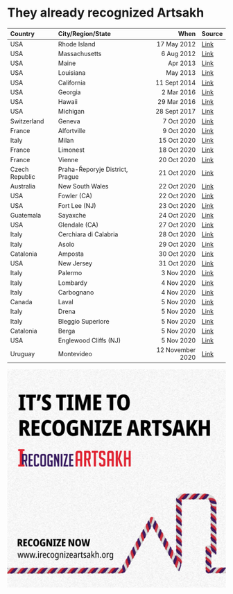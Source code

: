# They already recognized Artsakh

| Country     | City/Region/State | When            | Source       |
|:----------- |:--------------- | -----------------:| ------------ |
| USA         | Rhode Island    | 17 May 2012       | [Link](http://webserver.rilin.state.ri.us/billtext12/housetext12/h8180.htm) |
| USA         | Massachusetts   | 6 Aug 2012     | [Link](https://www.rferl.org/a/massachusetts-state-legislature-calls-for-nagorno-karabakh-recongnition/24669893.html) |
| USA         | Maine           | Apr 2013        | [Link](http://legislature.maine.gov/legis/bills/getPDF.asp?paper=HP0987&item=1&snum=126&PID=) |
| USA         | Louisiana       | May 2013          | [Link](https://legis.la.gov/legis/ViewDocument.aspx?d=853172) |
| USA         | California      | 11 Sept 2014 | [Link](https://leginfo.legislature.ca.gov/faces/billNavClient.xhtml?bill_id=201320140AJR32) |
| USA         | Georgia         | 2 Mar 2016      | [Link](http://www.legis.ga.gov/Legislation/en-US/display/20152016/HR/1580) |
| USA         | Hawaii          | 29 Mar 2016     | [Link](https://www.capitol.hawaii.gov/session2016/bills/HR167_.HTM) |
| USA         | Michigan        | 28 Sept 2017 | [Link](https://er.anca.org/press-release/michigan-salutes-artsakh-republics-independence/) |
| Switzerland | Geneva          | 7 Oct 2020    | [Link](https://www.facebook.com/permalink.php?story_fbid=956617648193458&id=100015356952835) |
| France      | Alfortville     | 9 Oct 2020    | [Link](https://en.armradio.am/2020/10/09/french-city-of-alfortville-votes-to-support-recognition-of-artsakh-by-france/) |
| Italy       | Milan           | 15 Oct 2020   | [Link](https://www.facebook.com/matteoforte.mi/posts/3542318619161270) |
| France      | Limonest        | 18 Oct 2020   | [Link](https://www.facebook.com/mfankr/posts/3493983840658818) | 
| France      | Vienne          | 20 Oct 2020   | [Link](https://en.armradio.am/2020/10/20/the-community-council-of-the-french-city-of-vienne-unanimously-adopted-a-resolution-recognizing-artsakh/) |
| Czech Republic | Praha-Řeporyje District, Prague | 21 Oct 2020 | [Link](https://www.facebook.com/390439324348625/posts/3632427296816462/) |
| Australia   | New South Wales | 22 Oct 2020   | [Link](https://www.facebook.com/ancaustralia/photos/a.176603202393861/3313290742058409/) |
| USA         | Fowler (CA)     | 22 Oct 2020   | [Link](https://www.facebook.com/ANCACentralCalifornia/photos/a.277498659047103/1960491190747833) |
| USA         | Fort Lee (NJ)   | 23 Oct 2020   | [Link](https://www.lragir.am/en/2020/10/23/76799) |
| Guatemala   | Sayaxche        | 24 Oct 2020   | [Link](https://news.am/eng/news/609615.html) |
| USA         | Glendale (CA)   | 27 Oct 2020   | [Link](https://www.glendaleca.gov/Home/Components/News/News/7683/10263) |
| Italy       | Cerchiara di Calabria | 28 Oct 2020  | [Link](https://www.facebook.com/unionetalenti/posts/2794608267451809) |
| Italy       | Asolo           | 29 Oct 2020   | [Link](http://www.armenews.com/spip.php?page=article&id_article=70918) |
| Catalonia   | Amposta         | 30 Oct 2020   | [Link](https://horizonweekly.ca/en/catalan-city-of-amposta-recognizes-the-independence-of-artsakh/) |
| USA         | New Jersey      | 31 Oct 2020   | [Link](https://www.facebook.com/ANCAEasternRegion/photos/a.161831278517885/386864112681266/?type=3) | 
| Italy       | Palermo         | 3 Nov 2020   | [Link](https://torontohye.ca/italian-city-of-palermo-recognizes-the-independence-of-artsakh/) |
| Italy       | Lombardy        | 4 Nov 2020   | [Link](https://www.bignewsnetwork.com/news/266889207/italyaposs-lombardy-recognizes-nagorno-karabakh) |
| Italy       | Carbognano      | 4 Nov 2020   | [Link](https://www.facebook.com/HayastaniDespanutyun/posts/3358605987569193) |
| Canada      | Laval           | 5 Nov 2020   | [Link](https://anccanada.org/city-of-laval-unanimously-recognizes-the-independence-of-the-republic-of-artsakh/) |
| Italy       | Drena             | 5 Nov 2020 | [Link](https://www.facebook.com/HayastaniDespanutyun/posts/3361145937315198) |
| Italy       | Bleggio Superiore | 5 Nov 2020 | [Link](https://www.facebook.com/HayastaniDespanutyun/posts/3361145937315198) |
| Catalonia   | Berga             | 5 Nov 2020 | [Link](https://www.aquibergueda.cat/2020/11/05/lajuntament-de-berga-condemna-lagressio-militar-dazerbaidjan-a-la-republica-dartsakh-i-la-col%C2%B7laboracio-de-turquia/) | 
| USA         | Englewood Cliffs (NJ) | 5 Nov 2020 | [Link](https://armenianweekly.com/2020/11/05/mayor-of-englewood-cliffs-new-jersey-recognizes-artsakh/) |
| Uruguay     | Montevideo      | 12 November 2020 | [Link](https://en.armradio.am/2020/11/13/montevideo-recognizes-the-independence-of-artsakh/) |

![ItIsTimeToRecognizeArtsakh](https://raw.githubusercontent.com/denisshevchenko/irecognizeartsakh/main/social.message2.en.jpg)
